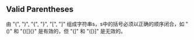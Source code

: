 ## Valid Parentheses

由 "(", ")", "{", "}", "[", "]" 组成字符串s，s中的括号必须以正确的顺序闭合，如 "()" 和 "()[]{}" 是有效的，但 "(]" 和 "([)]" 是无效的。